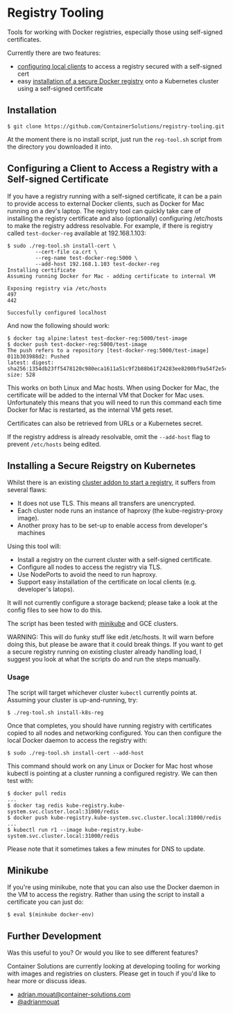 # Registry Tooling

Tools for working with Docker registries, especially those using self-signed
certificates.

Currently there are two features:

 - [configuring local clients](https://github.com/ContainerSolutions/registry-tooling#configuring-a-client-to-access-a-registry-with-a-self-signed-certificate) to access a registry secured with a self-signed
   cert
 - easy [installation of a secure Docker registry](https://github.com/ContainerSolutions/registry-tooling#installing-a-secure-reigstry-on-kubernetes)  onto a Kubernetes cluster
   using a self-signed certificate

## Installation

```
$ git clone https://github.com/ContainerSolutions/registry-tooling.git
```

At the moment there is no install script, just run the `reg-tool.sh` script from
the directory you downloaded it into. 

## Configuring a Client to Access a Registry with a Self-signed Certificate

If you have a registry running with a self-signed certificate, it can be a pain
to provide access to external Docker clients, such as Docker for Mac running on
a dev's laptop.  The registry tool can quickly take care of installing the
registry certificate and also (optionally) configuring /etc/hosts to make the registry
address resolvable. For example, if there is registry called `test-docker-reg`
available at 192.168.1.103:

```
$ sudo ./reg-tool.sh install-cert \
         --cert-file ca.crt \
         --reg-name test-docker-reg:5000 \
         --add-host 192.168.1.103 test-docker-reg
Installing certificate
Assuming running Docker for Mac - adding certificate to internal VM

Exposing registry via /etc/hosts
497
442

Succesfully configured localhost
```

And now the following should work:

```
$ docker tag alpine:latest test-docker-reg:5000/test-image
$ docker push test-docker-reg:5000/test-image
The push refers to a repository [test-docker-reg:5000/test-image]
011b303988d2: Pushed
latest: digest: sha256:1354db23ff5478120c980eca1611a51c9f2b88b61f24283ee8200bf9a54f2e5c size: 528
```

This works on both Linux and Mac hosts. When using Docker for Mac, the
certificate will be added to the internal VM that Docker for Mac uses.
Unfortunately this means that you will need to run this command each time Docker
for Mac is restarted, as the internal VM gets reset.

Certificates can also be retrieved from URLs or a Kubernetes secret.

If the registry address is already resolvable, omit the `--add-host` flag to
prevent `/etc/hosts` being edited.

## Installing a Secure Reigstry on Kubernetes

Whilst there is an existing [cluster addon to start a
registry](https://github.com/kubernetes/kubernetes/tree/master/cluster/addons/registry),
it suffers from several flaws:

 - It does not use TLS. This means all transfers are unencrypted.
 - Each cluster node runs an instance of haproxy (the kube-registry-proxy image).
 - Another proxy has to be set-up to enable access from developer's machines

Using this tool will:

 - Install a registry on the current cluster with a self-signed certificate.
 - Configure all nodes to access the registry via TLS.
 - Use NodePorts to avoid the need to run haproxy.
 - Support easy installation of the certificate on local clients (e.g.
   developer's latops).

It will not currently configure a storage backend; please take a look at the
config files to see how to do this.

The script has been tested with
[minikube](https://github.com/kubernetes/minikube) and GCE clusters. 

WARNING: This will do funky stuff like edit /etc/hosts. It will warn before
doing this, but please be aware that it could break things. If you want to get a
secure registry running on existing cluster already handling load, I suggest you
look at what the scripts do and run the steps manually.

### Usage

The script will target whichever cluster `kubectl` currently points at.
Assuming your cluster is up-and-running, try:

```
$ ./reg-tool.sh install-k8s-reg
```

Once that completes, you should have running registry with certificates copied
to all nodes and networking configured. You can then configure the local Docker
daemon to access the registry with:

```
$ sudo ./reg-tool.sh install-cert --add-host
```

This command should work on any Linux or Docker for Mac host whose kubectl is
pointing at a cluster running a configured registry. We can then test with:


```
$ docker pull redis
...
$ docker tag redis kube-registry.kube-system.svc.cluster.local:31000/redis
$ docker push kube-registry.kube-system.svc.cluster.local:31000/redis
...
$ kubectl run r1 --image kube-registry.kube-system.svc.cluster.local:31000/redis
```

Please note that it sometimes takes a few minutes for DNS to update.

## Minikube

If you're using minikube, note that you can also use the Docker daemon in the VM
to access the registry. Rather than using the script to install a certificate
you can just do:

```
$ eval $(minkube docker-env)
```

## Further Development

Was this useful to you? Or would you like to see different features? 

Container Solutions are currently looking at developing tooling for working with
images and registries on clusters. Please get in touch if you'd like to hear
more or discuss ideas.

 - adrian.mouat@container-solutions.com
 - [@adrianmouat](https://twitter.com/adrianmouat)

